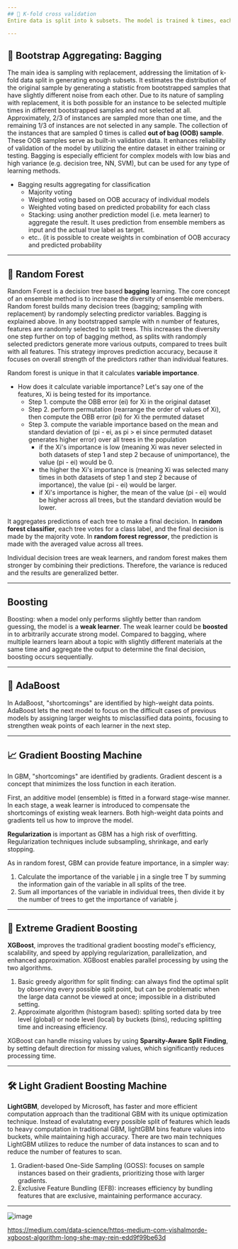 ```yaml
---
## 🔁 K-fold cross validation
Entire data is split into k subsets. The model is trained k times, each time using k-1 folds for training and the remaining fold for validation. While it allows every data point to be used in both training and validation, it has limitations. One limitation is that the models trained on different folds are not completely independent, affecting the reliability of the model performance. It is also limited by the fixed number of folds, which can reduce granularity of model evaluation.

---
```



## 🎲 Bootstrap Aggregating: Bagging
The main idea is sampling with replacement, addressing the limitation of k-fold data split in generating enough subsets. It estimates the distribution of the original sample by generating a statistic from  bootstrapped samples that have slightly different noise from each other. Due to its nature of sampling with replacement, it is both possible for an instance to be selected multiple times in different bootstrapped samples and not selected at all. Approximately, 2/3 of instances are sampled more than one time, and the remaining 1/3 of instances are not selected in any sample. The collection of the instances that are sampled 0 times is called **out of bag (OOB) sample**. These OOB samples serve as built-in validation data. It enhances reliability of validation of the model by utilizing the entire dataset in either training or testing. Bagging is especially efficient for complex models with low bias and high variance (e.g. decision tree, NN, SVM), but can be used for any type of learning methods.

- Bagging results aggregating 
for classification
  * Majority voting
  * Weighted voting based on OOB accuracy of individual models
  * Weighted voting based on predicted probability for each class
  * Stacking: using another prediction model (i.e. meta learner) to aggregate the result. It uses prediction from ensemble members as input and the actual true label as target.
  * etc.. (it is possible to create weights in combination of OOB accuracy and predicted probability

---
## 🌲 Random Forest
Random Forest is a decision tree based **bagging** learning. The core concept of an ensemble method is to increase the diversity of ensemble members. Random forest builds many decision trees (bagging; sampling with replacement) by randomply selecting predictor variables. Bagging is explained above. In any bootstrapped sample with n number of features, features are randomly selected to split trees. This increases the diversity one step further on top of bagging method, as splits with randomply selected predictors generate more various outputs, compared to trees built with all features. This strategy improves prediction accuracy, because it focuses on overall strength of the predictors rather than individual features.

Random forest is unique in that it calculates **variable importance**.
- How does it calculate variable importance?
  Let's say one of the features, Xi is being tested for its importance.
  * Step 1. compute the OBB error (ei) for Xi in the original dataset
  * Step 2. perform permutation (rearrange the order of values of Xi), then compute the OBB error (pi) for Xi the permuted dataset
  * Step 3. compute the variable importance based on the mean and standard deviation of (pi - ei, as pi > ei since permuted dataset generates higher error) over all trees in the population
     - if the Xi's importance is low (meaning Xi was never selected in both datasets of step 1 and step 2 because of unimportance), the value (pi - ei) would be 0.
     - the higher the Xi's importance is (meaning Xi was selected many times in both datasets of step 1 and step 2 because of importance), the value (pi - ei) would be larger.
     - if Xi's importance is higher, the mean of the value (pi - ei) would be higher across all trees, but the standard deviation would be lower.

It aggregates predictions of each tree to make a final decision. In **random forest classifier**, each tree votes for a class label, and the final decision is made by the majority vote. In **random forest regressor**, the prediction is made with the averaged value across all trees.

Individual decision trees are weak learners, and random forest makes them stronger by combining their predictions. Therefore, the variance is reduced and the results are generalized better.

---
## Boosting
Boosting: when a model only performs slightly better than random guessing, the model is a **weak learner**. The weak learner could be **boosted** in to arbitrarily accurate strong model. Compared to bagging, where multiple learners learn about a topic with slightly different materials at the same time and aggregate the output to determine the final decision, boosting occurs sequentially.

---
## 🧮 AdaBoost
In AdaBoost, "shortcomings" are identified by high-weight data points. AdaBoost lets the next model to focus on the difficult cases of previous models by assigning larger weights to misclassified data points, focusing to strengthen weak points of each learner in the next step.

--- 
## 📈 Gradient Boosting Machine
In GBM, "shortcomings" are identified by gradients. Gradient descent is a concept that minimizes the loss function in each iteration. 

First, an additive model (ensemble) is fitted in a forward stage-wise manner. In each stage, a weak learner is introduced to compensate the shortcomings of existing weak learners. Both high-weight data points and gradients tell us how to improve the model.

**Regularization** is important as GBM has a high risk of overfitting. Regularization techniques include subsampling, shrinkage, and early stopping.

As in random forest, GBM can provide feature importance, in a simpler way:
1. Calculate the importance of the variable j in a single tree T by summing the information gain of the variable in all splits of the tree. 
2. Sum all importances of the variable in individual trees, then divide it by the number of trees to get the importance of variable j.
   

---
## 🚅 Extreme Gradient Boosting
**XGBoost**, improves the traditional gradient boosting model's efficiency, scalability, and speed by applying regularization, parallelization, and enhanced approximation. XGBoost enables parallel processing by using the two algorithms.

1. Basic greedy algorithm for split finding: can always find the optimal split by observing every possible split point, but can be problematic when the large data cannot be viewed at once; impossible in a distributed setting.
2. Approximate algorithm (histogram based): spliting sorted data by tree level (global) or node level (local) by buckets (bins), reducing splitting time and increasing efficiency.

XGBoost can handle missing values by using **Sparsity-Aware Split Finding**, by setting default direction for missing values, which significantly reduces processing time.


---
## 🛠️ Light Gradient Boosting Machine
**LightGBM**, developed by Microsoft, has faster and more efficient computation approach than the traditional GBM with its unique optimization technique. Instead of evalutatng every possible split of features which leads to heavy computation in traditional GBM, lightGBM bins feature values into buckets, while maintaining high accuracy. There are two main techniques LightGBM utilizes to reduce the number of data instances to scan and to reduce the number of features to scan.

1. Gradient-based One-Side Sampling (GOSS): focuses on sample instances based on their gradients, prioritizing those with larger gradients. 
2. Exclusive Feature Bundling (EFB): increases efficiency by bundling features that are exclusive, maintaining performance accuracy.

---

![image](https://github.com/user-attachments/assets/de305234-3a3d-4f3c-9612-b5b117037557)

https://medium.com/data-science/https-medium-com-vishalmorde-xgboost-algorithm-long-she-may-rein-edd9f99be63d


